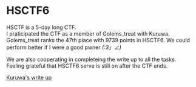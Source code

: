 # HSCTF6

HSCTF is a 5-day long CTF.  
I praticipated the CTF as a member of Golems_treat with Kuruwa.  
Golems_treat ranks the 47th place with 9739 points in HSCTF6.
We could perform better if I were a good pwner _(:3」∠)_  

We are also cooperating in completeing the write up to all the tasks.  
Feeling grateful that HSCTF6 serve is still on after the CTF ends.

[Kuruwa's write up](https://github.com/kuruwa2/ctf-writeups/tree/master/HSCTF%206)